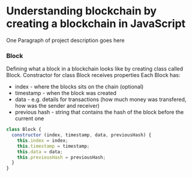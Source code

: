 # Understanding blockchain by creating a blockchain in JavaScript

One Paragraph of project description goes here

### Block

Defining what a block in a blockchain looks like by creating class called Block.
Constractor for class Block receives properties Each Block has:
- index - where the blocks sits on the chain (optional)
- timestamp - when the block was created
- data - e.g. details for transactions (how much money was transfered, how was the sender and receiver)
- previous hash - string that contains the hash of the block before the current one

```javascript
class Block {
  constructor (index, timestamp, data, previousHash) {
    this.index = index;
    this.timestamp = timestamp;
    this.data = data;
    this.previousHash = previousHash;
  }
}
```
